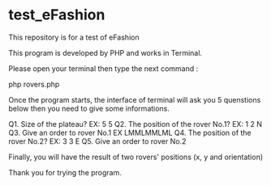 # test_eFashion
This repository is for a test of eFashion

This program is developed by PHP and works in Terminal.

Please open your terminal then type the next command :

php rovers.php

Once the program starts, the interface of terminal will ask you 5 quenstions below then you need to give some informations.

Q1. Size of the plateau?  EX: 5 5
Q2. The position of the rover No.1? EX: 1 2 N
Q3. Give an order to rover No.1 EX LMMLMMLML
Q4. The position of the rover No.2? EX: 3 3 E
Q5. Give an order to rover No.2

Finally, you will have the result of two rovers' positions (x, y and orientation)

Thank you for trying the program.
